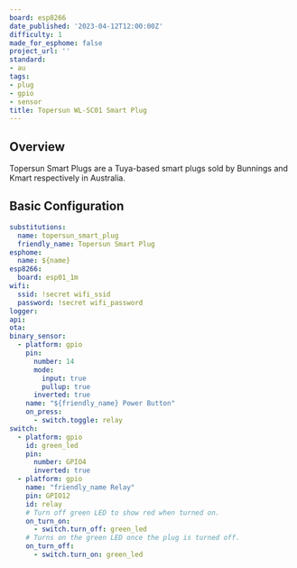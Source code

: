 ```yaml
---
board: esp8266
date_published: '2023-04-12T12:00:00Z'
difficulty: 1
made_for_esphome: false
project_url: ''
standard:
- au
tags:
- plug
- gpio
- sensor
title: Topersun WL-SC01 Smart Plug
---
```


## Overview

Topersun Smart Plugs are a Tuya-based smart plugs
sold by Bunnings and Kmart respectively in Australia.

## Basic Configuration

``` yaml
substitutions:
  name: topersun_smart_plug
  friendly_name: Topersun Smart Plug
esphome:
  name: ${name}
esp8266:
  board: esp01_1m
wifi:
  ssid: !secret wifi_ssid
  password: !secret wifi_password
logger:
api:
ota:
binary_sensor:
  - platform: gpio
    pin:
      number: 14
      mode:
        input: true
        pullup: true
      inverted: true
    name: "${friendly_name} Power Button"
    on_press:
      - switch.toggle: relay
switch:
  - platform: gpio
    id: green_led
    pin:
      number: GPIO4
      inverted: true
  - platform: gpio
    name: "friendly_name Relay"
    pin: GPIO12
    id: relay
    # Turn off green LED to show red when turned on.
    on_turn_on:
      - switch.turn_off: green_led
    # Turns on the green LED once the plug is turned off.
    on_turn_off:
      - switch.turn_on: green_led
```